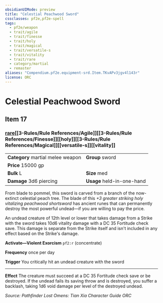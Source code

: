 ```yaml
---
obsidianUIMode: preview
title: "Celestial Peachwood Sword"
cssclasses: pf2e,pf2e-spell
tags:
  - pf2e/weapon
  - trait/agile
  - trait/finesse
  - trait/holy
  - trait/magical
  - trait/versatile-s
  - trait/vitality
  - trait/rare
  - category/martial
  - remaster
aliases: "Compendium.pf2e.equipment-srd.Item.TKvAPv3jgv4l143r"
license: ORC
---
```

# Celestial Peachwood Sword
## Item 17
### [rare](rare.md "Rare Rarity Trait")[[3-Rules/Rule References/Agile]][[3-Rules/Rule References/Finesse]][[holy]][[3-Rules/Rule References/Magical]][[versatile-s]][[vitality]]

|  |  |
| -- | -- |
| **Category** martial melee weapon | **Group** sword |
| **Price** 15000 gp |  |
| **Bulk** L | **Size** med |
| **Damage** 3d6 piercing  | **Usage** held-in-one-hand |



From blade to pommel, this sword is carved from a branch of the now-extinct celestial peach tree. The blade of this _+3 greater striking holy vitalizing peachwood shortsword_ has ancient runes that can permanently destroy the most powerful undead—if you are willing to pay the price.

An undead creature of 12th level or lower that takes damage from a Strike with the sword takes 10d6 vitality damage with a DC 35 Fortitude check save. This damage is separate from the Strike itself and isn't included in any effect based on the Strike's damage.

**Activate—Violent Exorcism** `pf2:r` (concentrate)

**Frequency** once per day

**Trigger** You critically hit an undead creature with the sword

* * *

**Effect** The creature must succeed at a DC 35 Fortitude check save or be destroyed. If the undead fails its saving throw and is destroyed, you suffer a backlash, taking 1d6 void damage per level of the destroyed undead.

*Source: Pathfinder Lost Omens: Tian Xia Character Guide*
*ORC*